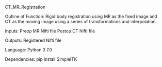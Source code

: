 CT_MR_Registration

Outline of Function:
Rigid body registration using MR as the fixed image and CT as the moving image using a series of transformations and interpolation.

Inputs:
Preop MR Nifti file
Postop CT Nifti file

Outputs:
Registered Nifti file

Language:
Python 3.7.0

Dependencies:
pip install SimpleITK
